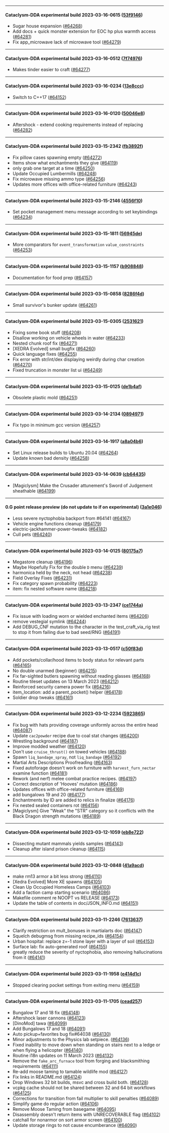 
---

#### Cataclysm-DDA experimental build 2023-03-16-0615 ([53f9146](https://github.com/CleverRaven/Cataclysm-DDA/releases/tag/cdda-experimental-2023-03-16-0615))

* Sugar house expansion ([#64268](https://github.com/CleverRaven/Cataclysm-DDA/pull/64268))
* Add docs + quick monster extension for EOC hp plus warmth access ([#64281](https://github.com/CleverRaven/Cataclysm-DDA/pull/64281))
* Fix app_microwave lack of microwave tool ([#64279](https://github.com/CleverRaven/Cataclysm-DDA/pull/64279))

---

#### Cataclysm-DDA experimental build 2023-03-16-0512 ([7f74976](https://github.com/CleverRaven/Cataclysm-DDA/releases/tag/cdda-experimental-2023-03-16-0512))

* Makes tinder easier to craft ([#64277](https://github.com/CleverRaven/Cataclysm-DDA/pull/64277))

---

#### Cataclysm-DDA experimental build 2023-03-16-0234 ([13e8ccc](https://github.com/CleverRaven/Cataclysm-DDA/releases/tag/cdda-experimental-2023-03-16-0234))

* Switch to C++17 ([#64152](https://github.com/CleverRaven/Cataclysm-DDA/pull/64152))

---

#### Cataclysm-DDA experimental build 2023-03-16-0120 ([50046e8](https://github.com/CleverRaven/Cataclysm-DDA/releases/tag/cdda-experimental-2023-03-16-0120))

* Aftershock - extend cooking requirements instead of replacing ([#64282](https://github.com/CleverRaven/Cataclysm-DDA/pull/64282))

---

#### Cataclysm-DDA experimental build 2023-03-15-2342 ([fb3892f](https://github.com/CleverRaven/Cataclysm-DDA/releases/tag/cdda-experimental-2023-03-15-2342))

* Fix pillow cases spawning empty ([#64272](https://github.com/CleverRaven/Cataclysm-DDA/pull/64272))
* Items show what enchantments they give ([#64119](https://github.com/CleverRaven/Cataclysm-DDA/pull/64119))
* only grab one target at a time ([#64250](https://github.com/CleverRaven/Cataclysm-DDA/pull/64250))
* Update Occupied Lumbermills ([#64248](https://github.com/CleverRaven/Cataclysm-DDA/pull/64248))
* Fix microwave missing ammo type ([#64256](https://github.com/CleverRaven/Cataclysm-DDA/pull/64256))
* Updates more offices with office-related furniture ([#64243](https://github.com/CleverRaven/Cataclysm-DDA/pull/64243))

---

#### Cataclysm-DDA experimental build 2023-03-15-2146 ([4556f10](https://github.com/CleverRaven/Cataclysm-DDA/releases/tag/cdda-experimental-2023-03-15-2146))

* Set pocket management menu message according to set keybindings ([#64234](https://github.com/CleverRaven/Cataclysm-DDA/pull/64234))

---

#### Cataclysm-DDA experimental build 2023-03-15-1811 ([56945de](https://github.com/CleverRaven/Cataclysm-DDA/releases/tag/cdda-experimental-2023-03-15-1811))

* More comparators for `event_transformation` `value_constraints` ([#64253](https://github.com/CleverRaven/Cataclysm-DDA/pull/64253))

---

#### Cataclysm-DDA experimental build 2023-03-15-1157 ([b908848](https://github.com/CleverRaven/Cataclysm-DDA/releases/tag/cdda-experimental-2023-03-15-1157))

* Documentation for food prep ([#64157](https://github.com/CleverRaven/Cataclysm-DDA/pull/64157))

---

#### Cataclysm-DDA experimental build 2023-03-15-0858 ([8286f4d](https://github.com/CleverRaven/Cataclysm-DDA/releases/tag/cdda-experimental-2023-03-15-0858))

* Small survivor's bunker update ([#64261](https://github.com/CleverRaven/Cataclysm-DDA/pull/64261))

---

#### Cataclysm-DDA experimental build 2023-03-15-0305 ([2531621](https://github.com/CleverRaven/Cataclysm-DDA/releases/tag/cdda-experimental-2023-03-15-0305))

* Fixing some book stuff ([#64208](https://github.com/CleverRaven/Cataclysm-DDA/pull/64208))
* Disallow working on vehicle wheels in water ([#64233](https://github.com/CleverRaven/Cataclysm-DDA/pull/64233))
* Nested chunk roof fix ([#64271](https://github.com/CleverRaven/Cataclysm-DDA/pull/64271))
* [XEDRA Evolved] small bugfix ([#64260](https://github.com/CleverRaven/Cataclysm-DDA/pull/64260))
* Quick language fixes ([#64255](https://github.com/CleverRaven/Cataclysm-DDA/pull/64255))
* Fix error with str/int/dex displaying weirdly during char creation ([#64270](https://github.com/CleverRaven/Cataclysm-DDA/pull/64270))
* Fixed truncation in monster list ui ([#64249](https://github.com/CleverRaven/Cataclysm-DDA/pull/64249))

---

#### Cataclysm-DDA experimental build 2023-03-15-0125 ([de1b4af](https://github.com/CleverRaven/Cataclysm-DDA/releases/tag/cdda-experimental-2023-03-15-0125))

* Obsolete plastic mold ([#64251](https://github.com/CleverRaven/Cataclysm-DDA/pull/64251))

---

#### Cataclysm-DDA experimental build 2023-03-14-2134 ([0894971](https://github.com/CleverRaven/Cataclysm-DDA/releases/tag/cdda-experimental-2023-03-14-2134))

* Fix typo in minimum gcc version ([#64257](https://github.com/CleverRaven/Cataclysm-DDA/pull/64257))

---

#### Cataclysm-DDA experimental build 2023-03-14-1917 ([a8a04b6](https://github.com/CleverRaven/Cataclysm-DDA/releases/tag/cdda-experimental-2023-03-14-1917))

* Set Linux release builds to Ubuntu 20.04 ([#64264](https://github.com/CleverRaven/Cataclysm-DDA/pull/64264))
* Update known bad density ([#64258](https://github.com/CleverRaven/Cataclysm-DDA/pull/64258))

---

#### Cataclysm-DDA experimental build 2023-03-14-0639 ([cb64435](https://github.com/CleverRaven/Cataclysm-DDA/releases/tag/cdda-experimental-2023-03-14-0639))

* [Magiclysm] Make the Crusader attunement's Sword of Judgement sheathable ([#64199](https://github.com/CleverRaven/Cataclysm-DDA/pull/64199))

---

#### 0.G point release preview (do not update to if on experimental) ([3a1e046](https://github.com/CleverRaven/Cataclysm-DDA/releases/tag/cdda-experimental-2023-03-14-0331))

* Less severe nyctophobia backport from #64141 ([#64167](https://github.com/CleverRaven/Cataclysm-DDA/pull/64167))
* Vehicle engine functions cleanup ([#64179](https://github.com/CleverRaven/Cataclysm-DDA/pull/64179))
* electric-jackhammer-power-tweaks ([#64182](https://github.com/CleverRaven/Cataclysm-DDA/pull/64182))
* Cull pets ([#64240](https://github.com/CleverRaven/Cataclysm-DDA/pull/64240))

---

#### Cataclysm-DDA experimental build 2023-03-14-0125 ([80175a7](https://github.com/CleverRaven/Cataclysm-DDA/releases/tag/cdda-experimental-2023-03-14-0125))

* Megastore cleanup ([#64196](https://github.com/CleverRaven/Cataclysm-DDA/pull/64196))
* Maybe Hopefully Fix for the double ``D`` menu ([#64239](https://github.com/CleverRaven/Cataclysm-DDA/pull/64239))
* harmonica held by the neck, not head ([#64238](https://github.com/CleverRaven/Cataclysm-DDA/pull/64238))
* Field Overlay Fixes ([#64231](https://github.com/CleverRaven/Cataclysm-DDA/pull/64231))
* Fix category spawn probability ([#64223](https://github.com/CleverRaven/Cataclysm-DDA/pull/64223))
* item: fix nested software name ([#64218](https://github.com/CleverRaven/Cataclysm-DDA/pull/64218))

---

#### Cataclysm-DDA experimental build 2023-03-13-2347 ([ce1744a](https://github.com/CleverRaven/Cataclysm-DDA/releases/tag/cdda-experimental-2023-03-13-2347))

* Fix issue with loading worn or wielded enchanted items ([#64206](https://github.com/CleverRaven/Cataclysm-DDA/pull/64206))
* remove vestegial symlink ([#64244](https://github.com/CleverRaven/Cataclysm-DDA/pull/64244))
* Add DEBUG_CNF mutation to the character in the test_craft_via_rig test to stop it from failing due to bad seed/RNG ([#64191](https://github.com/CleverRaven/Cataclysm-DDA/pull/64191))

---

#### Cataclysm-DDA experimental build 2023-03-13-0517 ([c50f83d](https://github.com/CleverRaven/Cataclysm-DDA/releases/tag/cdda-experimental-2023-03-13-0517))

* Add pockets/collar/hood items to body status for relevant parts ([#64165](https://github.com/CleverRaven/Cataclysm-DDA/pull/64165))
* No double unarmed (beginner) ([#64215](https://github.com/CleverRaven/Cataclysm-DDA/pull/64215))
* Fix far-sighted butlers spawning without reading glasses ([#64168](https://github.com/CleverRaven/Cataclysm-DDA/pull/64168))
* Routine tileset updates on 13 March 2023 ([#64212](https://github.com/CleverRaven/Cataclysm-DDA/pull/64212))
* Reinforced security camera power fix ([#64216](https://github.com/CleverRaven/Cataclysm-DDA/pull/64216))
* item_location: add a parent_pocket() helper ([#64178](https://github.com/CleverRaven/Cataclysm-DDA/pull/64178))
* Soldier drop tweaks ([#64161](https://github.com/CleverRaven/Cataclysm-DDA/pull/64161))

---

#### Cataclysm-DDA experimental build 2023-03-12-2234 ([5923865](https://github.com/CleverRaven/Cataclysm-DDA/releases/tag/cdda-experimental-2023-03-12-2234))

* Fix bug with hats providing coverage uniformly across the entire head ([#64087](https://github.com/CleverRaven/Cataclysm-DDA/pull/64087))
* Update `cac2powder` recipe due to coal stat changes ([#64200](https://github.com/CleverRaven/Cataclysm-DDA/pull/64200))
* Wrestling background ([#64187](https://github.com/CleverRaven/Cataclysm-DDA/pull/64187))
* Improve modded weather ([#64120](https://github.com/CleverRaven/Cataclysm-DDA/pull/64120))
* Don't use `cruise_thrust()` on towed vehicles ([#64188](https://github.com/CleverRaven/Cataclysm-DDA/pull/64188))
* Spawn `liq_bandage_spray`, not `liq_bandage` ([#64192](https://github.com/CleverRaven/Cataclysm-DDA/pull/64192))
* Martial Arts Descriptions Proofreading ([#64163](https://github.com/CleverRaven/Cataclysm-DDA/pull/64163))
* Fixed autoforage doesn't work on furniture with `harvest_furn_nectar` examine function ([#64181](https://github.com/CleverRaven/Cataclysm-DDA/pull/64181))
* Rework (and nerf) melee combat practice recipes. ([#64197](https://github.com/CleverRaven/Cataclysm-DDA/pull/64197))
* Correct description of 'Hooves' mutation ([#64186](https://github.com/CleverRaven/Cataclysm-DDA/pull/64186))
* Updates offices with office-related furniture ([#64169](https://github.com/CleverRaven/Cataclysm-DDA/pull/64169))
* add bungalows 19 and 20 ([#64177](https://github.com/CleverRaven/Cataclysm-DDA/pull/64177))
* Enchantments by ID are added to relics in finalize ([#64176](https://github.com/CleverRaven/Cataclysm-DDA/pull/64176))
* Fix nested sealed containers rot ([#64156](https://github.com/CleverRaven/Cataclysm-DDA/pull/64156))
* [Magiclysm] Give "Weak" the "STR" category so it conflicts with the Black Dragon strength mutations ([#64189](https://github.com/CleverRaven/Cataclysm-DDA/pull/64189))

---

#### Cataclysm-DDA experimental build 2023-03-12-1059 ([eb8e722](https://github.com/CleverRaven/Cataclysm-DDA/releases/tag/cdda-experimental-2023-03-12-1059))

* Dissecting mutant mammals yields samples ([#64143](https://github.com/CleverRaven/Cataclysm-DDA/pull/64143))
* Cleanup after island prison cleanup ([#64115](https://github.com/CleverRaven/Cataclysm-DDA/pull/64115))

---

#### Cataclysm-DDA experimental build 2023-03-12-0848 ([41a9acd](https://github.com/CleverRaven/Cataclysm-DDA/releases/tag/cdda-experimental-2023-03-12-0848))

* make rm13 armor a bit less strong ([#64110](https://github.com/CleverRaven/Cataclysm-DDA/pull/64110))
* [Xedra Evolved] More XE spawns ([#64105](https://github.com/CleverRaven/Cataclysm-DDA/pull/64105))
* Clean Up Occupied Homeless Camps ([#64103](https://github.com/CleverRaven/Cataclysm-DDA/pull/64103))
* Add a faction camp starting scenario ([#64086](https://github.com/CleverRaven/Cataclysm-DDA/pull/64086))
* Makefile comment re NOOPT vs RELEASE ([#64173](https://github.com/CleverRaven/Cataclysm-DDA/pull/64173))
* Update the table of contents in doc/JSON_INFO.md ([#64151](https://github.com/CleverRaven/Cataclysm-DDA/pull/64151))

---

#### Cataclysm-DDA experimental build 2023-03-11-2246 ([7613637](https://github.com/CleverRaven/Cataclysm-DDA/releases/tag/cdda-experimental-2023-03-11-2246))

* Clarify restriction on mult_bonuses in martialarts doc ([#64147](https://github.com/CleverRaven/Cataclysm-DDA/pull/64147))
* Squelch debugmsg from missing recipe_ids ([#64154](https://github.com/CleverRaven/Cataclysm-DDA/pull/64154))
* Urban hospital: replace z=-1 stone layer with a layer of soil ([#64153](https://github.com/CleverRaven/Cataclysm-DDA/pull/64153))
* Surface lab: fix auto-generated roof ([#64155](https://github.com/CleverRaven/Cataclysm-DDA/pull/64155))
* greatly reduce the severity of nyctophobia, also removing hallucinations from it ([#64141](https://github.com/CleverRaven/Cataclysm-DDA/pull/64141))

---

#### Cataclysm-DDA experimental build 2023-03-11-1958 ([e414d1c](https://github.com/CleverRaven/Cataclysm-DDA/releases/tag/cdda-experimental-2023-03-11-1958))

* Stopped clearing pocket settings from exiting menu ([#64159](https://github.com/CleverRaven/Cataclysm-DDA/pull/64159))

---

#### Cataclysm-DDA experimental build 2023-03-11-1705 ([cead257](https://github.com/CleverRaven/Cataclysm-DDA/releases/tag/cdda-experimental-2023-03-11-1705))

* Bungalow 17 and 18 fix ([#64148](https://github.com/CleverRaven/Cataclysm-DDA/pull/64148))
* Aftershock laser cannons ([#64123](https://github.com/CleverRaven/Cataclysm-DDA/pull/64123))
* [DinoMod] tawa ([#64099](https://github.com/CleverRaven/Cataclysm-DDA/pull/64099))
* Add Bungalows 17 and 18 ([#64091](https://github.com/CleverRaven/Cataclysm-DDA/pull/64091))
* Auto pickup+favorites bug fix#64038 ([#64130](https://github.com/CleverRaven/Cataclysm-DDA/pull/64130))
* Minor adjustments to the Physics lab setpiece. ([#64136](https://github.com/CleverRaven/Cataclysm-DDA/pull/64136))
* Fixed inability to move down when standing on stairs next to a ledge or when flying a helicopter ([#64140](https://github.com/CleverRaven/Cataclysm-DDA/pull/64140))
* Routine i18n updates on 11 March 2023 ([#64132](https://github.com/CleverRaven/Cataclysm-DDA/pull/64132))
* Remove the ``fake_arc_furnace`` tool from forging and blacksmithing requirements ([#64111](https://github.com/CleverRaven/Cataclysm-DDA/pull/64111))
* Re-add moose taming to tamable wildlife mod ([#64127](https://github.com/CleverRaven/Cataclysm-DDA/pull/64127))
* Fix links in README.md ([#64124](https://github.com/CleverRaven/Cataclysm-DDA/pull/64124))
* Drop Windows 32 bit builds, msvc and cross build both. ([#64128](https://github.com/CleverRaven/Cataclysm-DDA/pull/64128))
* vcpkg cache should not be shared between 32 and 64 bit workflows ([#64125](https://github.com/CleverRaven/Cataclysm-DDA/pull/64125))
* Corrections for transition from fail multiplier to skill penalties ([#64089](https://github.com/CleverRaven/Cataclysm-DDA/pull/64089))
* Simplify game do regular action ([#64106](https://github.com/CleverRaven/Cataclysm-DDA/pull/64106))
* Remove Moose Taming from basegame ([#64095](https://github.com/CleverRaven/Cataclysm-DDA/pull/64095))
* Disassembly doesn't return items with UNRECOVERABLE flag ([#64102](https://github.com/CleverRaven/Cataclysm-DDA/pull/64102))
* catchall for nonarmor on sort armor screen ([#64100](https://github.com/CleverRaven/Cataclysm-DDA/pull/64100))
* Update storage rings to not cause encumberance ([#64090](https://github.com/CleverRaven/Cataclysm-DDA/pull/64090))
